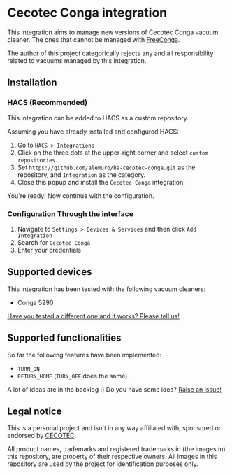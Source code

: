 # Cecotec Conga integration

This integration aims to manage new versions of Cecotec Conga vacuum cleaner. The ones that cannot be managed with [FreeConga](https://freecon.ga/).

The author of this project categorically rejects any and all responsibility related to vacuums managed by this integration.

## Installation

### HACS (Recommended)

This integration can be added to HACS as a custom repository.

Assuming you have already installed and configured HACS:
1. Go to `HACS > Integrations`
2. Click on the three dots at the upper-right corner and select `custom repositories`.
3. Set `https://github.com/alemuro/ha-cecotec-conga.git` as the repository, and `Integration` as the category.
4. Close this popup and install the `Cecotec Conga` integration.

You're ready! Now continue with the configuration.

### Configuration Through the interface
1. Navigate to `Settings > Devices & Services` and then click `Add Integration`
2. Search for `Cecotec Conga`
3. Enter your credentials

## Supported devices

This integration has been tested with the following vacuum cleaners:
* Conga 5290

[Have you tested a different one and it works? Please tell us!](https://github.com/alemuro/ha-cecotec-conga/issues/new?assignees=&labels=&template=device-tested.md&title=%5BDEVICE-TESTED%5D)

## Supported functionalities

So far the following features have been implemented:
* `TURN_ON`
* `RETURN_HOME` (`TURN_OFF` does the same)

A lot of ideas are in the backlog :) Do you have some idea? [Raise an issue!](https://github.com/alemuro/ha-cecotec-conga/issues/new?assignees=&labels=&template=feature_request.md&title=)

## Legal notice
This is a personal project and isn't in any way affiliated with, sponsored or endorsed by [CECOTEC](https://www.cecotec.es/).

All product names, trademarks and registered trademarks in (the images in) this repository, are property of their respective owners. All images in this repository are used by the project for identification purposes only.
